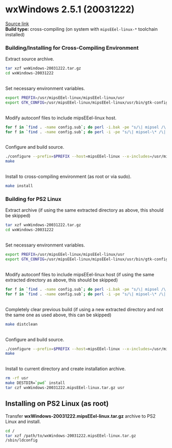 # wxWindows 2.5.1 (20031222)

[Source link](https://web.archive.org/web/20040803125519/http://download.videolan.org/pub/videolan/vlc/0.7.2/contrib/wxWindows-20031222.tar.gz)  
**Build type:** cross-compiling (on system with ```mipsEEel-linux-*``` toolchain installed)

### Building/Installing for Cross-Compiling Environment

Extract source archive.
```bash
tar xzf wxWindows-20031222.tar.gz
cd wxWindows-20031222
```

&nbsp;  
Set necessary environment variables.
```bash
export PREFIX=/usr/mipsEEel-linux/mipsEEel-linux/usr
export GTK_CONFIG=/usr/mipsEEel-linux/mipsEEel-linux/usr/bin/gtk-config
```

&nbsp;  
Modify autoconf files to include mipsEEel-linux host.
```bash
for f in `find . -name config.sub`; do perl -i.bak -pe "s/\| mipsel /\| mipsel \| mipsEEel /" "$f"; done
for f in `find . -name config.sub`; do perl -i -pe "s/\| mipsel-\* /\| mipsel-\* | mipsEEel-* /" "$f"; done
```

&nbsp;  
Configure and build source.
```bash
./configure --prefix=$PREFIX --host=mipsEEel-linux --x-includes=/usr/mipsEEel-linux/mipsEEel-linux/usr/X11R6/include --x-libraries=/usr/mipsEEel-linux/mipsEEel-linux/usr/X11R6/lib --enable-shared --enable-optimise --with-x
make
```

&nbsp;  
Install to cross-compiling environment (as root or via sudo).
```bash
make install
```

### Building for PS2 Linux

Extract archive (if using the same extracted directory as above, this should be skipped)
```bash
tar xzf wxWindows-20031222.tar.gz
cd wxWindows-20031222
```

&nbsp;  
Set necessary environment variables.
```bash
export PREFIX=/usr/mipsEEel-linux/mipsEEel-linux/usr
export GTK_CONFIG=/usr/mipsEEel-linux/mipsEEel-linux/usr/bin/gtk-config
```

&nbsp;  
Modify autoconf files to include mipsEEel-linux host (if using the same extracted directory as above, this should be skipped)
```bash
for f in `find . -name config.sub`; do perl -i.bak -pe "s/\| mipsel /\| mipsel \| mipsEEel /" "$f"; done
for f in `find . -name config.sub`; do perl -i -pe "s/\| mipsel-\* /\| mipsel-\* | mipsEEel-* /" "$f"; done
```

&nbsp;  
Completely clear previous build (if using a new extracted directory and not the same one as used above, this can be skipped)
```bash
make distclean
```

&nbsp;  
Configure and build source.
```bash
./configure --prefix=$PREFIX --host=mipsEEel-linux --x-includes=/usr/mipsEEel-linux/mipsEEel-linux/usr/X11R6/include --x-libraries=/usr/mipsEEel-linux/mipsEEel-linux/usr/X11R6/lib --enable-shared --enable-optimise --with-x
make
```

&nbsp;  
Install to current directory and create installation archive.
```bash
rm -rf usr
make DESTDIR=`pwd` install
tar czf wxWindows-20031222.mipsEEel-linux.tar.gz usr
```

## Installing on PS2 Linux (as root)

Transfer **wxWindows-20031222.mipsEEel-linux.tar.gz** archive to PS2 Linux and install.
```bash
cd /
tar xzf /path/to/wxWindows-20031222.mipsEEel-linux.tar.gz
/sbin/ldconfig
```

